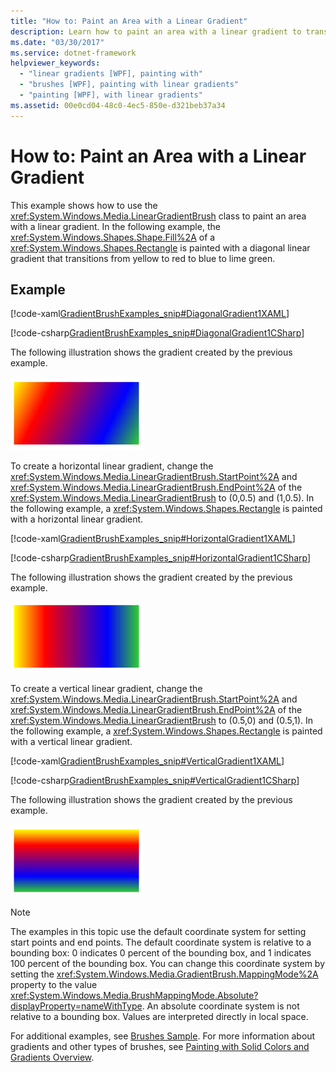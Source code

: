 ```yaml
---
title: "How to: Paint an Area with a Linear Gradient"
description: Learn how to paint an area with a linear gradient to transition the color using the LinearGradientBrush class.
ms.date: "03/30/2017"
ms.service: dotnet-framework
helpviewer_keywords: 
  - "linear gradients [WPF], painting with"
  - "brushes [WPF], painting with linear gradients"
  - "painting [WPF], with linear gradients"
ms.assetid: 00e0cd04-48c0-4ec5-850e-d321beb37a34
---
```

# How to: Paint an Area with a Linear Gradient

This example shows how to use the <xref:System.Windows.Media.LinearGradientBrush> class to paint an area with a linear gradient. In the following example, the <xref:System.Windows.Shapes.Shape.Fill%2A> of a <xref:System.Windows.Shapes.Rectangle> is painted with a diagonal linear gradient that transitions from yellow to red to blue to lime green.  
  
## Example  

 [!code-xaml[GradientBrushExamples_snip#DiagonalGradient1XAML](~/samples/snippets/xaml/VS_Snippets_Wpf/GradientBrushExamples_snip/XAML/LinearGradientBrushExample.xaml#diagonalgradient1xaml)]  
  
 [!code-csharp[GradientBrushExamples_snip#DiagonalGradient1CSharp](~/samples/snippets/csharp/VS_Snippets_Wpf/GradientBrushExamples_snip/CSharp/LinearGradientBrushExample.cs#diagonalgradient1csharp)]  
  
 The following illustration shows the gradient created by the previous example.  
  
 ![Diagonal linear gradient](./media/graphicsmm-diagonallgb.jpg "graphicsmm_DiagonalLGB")  
  
 To create a horizontal linear gradient, change the <xref:System.Windows.Media.LinearGradientBrush.StartPoint%2A> and <xref:System.Windows.Media.LinearGradientBrush.EndPoint%2A> of the <xref:System.Windows.Media.LinearGradientBrush> to (0,0.5) and (1,0.5). In the following example, a <xref:System.Windows.Shapes.Rectangle> is painted with a horizontal linear gradient.  
  
 [!code-xaml[GradientBrushExamples_snip#HorizontalGradient1XAML](~/samples/snippets/xaml/VS_Snippets_Wpf/GradientBrushExamples_snip/XAML/LinearGradientBrushExample.xaml#horizontalgradient1xaml)]  
  
 [!code-csharp[GradientBrushExamples_snip#HorizontalGradient1CSharp](~/samples/snippets/csharp/VS_Snippets_Wpf/GradientBrushExamples_snip/CSharp/LinearGradientBrushExample.cs#horizontalgradient1csharp)]  
  
 The following illustration shows the gradient created by the previous example.  
  
 ![A horizontal linear gradient](./media/graphicsmm-horizontallgb.jpg "graphicsmm_HorizontalLGB")  
  
 To create a vertical linear gradient, change the <xref:System.Windows.Media.LinearGradientBrush.StartPoint%2A> and <xref:System.Windows.Media.LinearGradientBrush.EndPoint%2A> of the <xref:System.Windows.Media.LinearGradientBrush> to (0.5,0) and (0.5,1). In the following example, a <xref:System.Windows.Shapes.Rectangle> is painted with a vertical linear gradient.  
  
 [!code-xaml[GradientBrushExamples_snip#VerticalGradient1XAML](~/samples/snippets/xaml/VS_Snippets_Wpf/GradientBrushExamples_snip/XAML/LinearGradientBrushExample.xaml#verticalgradient1xaml)]  
  
 [!code-csharp[GradientBrushExamples_snip#VerticalGradient1CSharp](~/samples/snippets/csharp/VS_Snippets_Wpf/GradientBrushExamples_snip/CSharp/LinearGradientBrushExample.cs#verticalgradient1csharp)]  
  
 The following illustration shows the gradient created by the previous example.  
  
 ![Vertical linear gradient](./media/graphicsmm-verticallgb.jpg "graphicsmm_VerticalLGB")  
  
> [!NOTE]
> The examples in this topic use the default coordinate system for setting start points and end points. The default coordinate system is relative to a bounding box: 0 indicates 0 percent of the bounding box, and 1 indicates 100 percent of the bounding box. You can change this coordinate system by setting the <xref:System.Windows.Media.GradientBrush.MappingMode%2A> property to the value <xref:System.Windows.Media.BrushMappingMode.Absolute?displayProperty=nameWithType>. An absolute coordinate system is not relative to a bounding box. Values are interpreted directly in local space.  
  
 For additional examples, see [Brushes Sample](https://github.com/Microsoft/WPF-Samples/tree/master/Graphics/Brushes). For more information about gradients and other types of brushes, see [Painting with Solid Colors and Gradients Overview](painting-with-solid-colors-and-gradients-overview.md).
